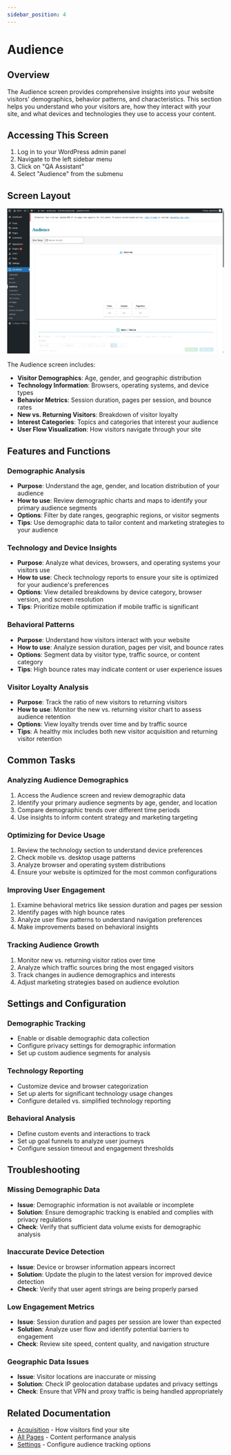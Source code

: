 ```yaml
---
sidebar_position: 4
---
```


# Audience

## Overview
The Audience screen provides comprehensive insights into your website visitors' demographics, behavior patterns, and characteristics. This section helps you understand who your visitors are, how they interact with your site, and what devices and technologies they use to access your content.

## Accessing This Screen
1. Log in to your WordPress admin panel
2. Navigate to the left sidebar menu
3. Click on "QA Assistant"
4. Select "Audience" from the submenu

## Screen Layout
![Audience Overview](./images/screen-audience-overview.png)

The Audience screen includes:
- **Visitor Demographics**: Age, gender, and geographic distribution
- **Technology Information**: Browsers, operating systems, and device types
- **Behavior Metrics**: Session duration, pages per session, and bounce rates
- **New vs. Returning Visitors**: Breakdown of visitor loyalty
- **Interest Categories**: Topics and categories that interest your audience
- **User Flow Visualization**: How visitors navigate through your site

## Features and Functions

### Demographic Analysis
- **Purpose**: Understand the age, gender, and location distribution of your audience
- **How to use**: Review demographic charts and maps to identify your primary audience segments
- **Options**: Filter by date ranges, geographic regions, or visitor segments
- **Tips**: Use demographic data to tailor content and marketing strategies to your audience

### Technology and Device Insights
- **Purpose**: Analyze what devices, browsers, and operating systems your visitors use
- **How to use**: Check technology reports to ensure your site is optimized for your audience's preferences
- **Options**: View detailed breakdowns by device category, browser version, and screen resolution
- **Tips**: Prioritize mobile optimization if mobile traffic is significant

### Behavioral Patterns
- **Purpose**: Understand how visitors interact with your website
- **How to use**: Analyze session duration, pages per visit, and bounce rates
- **Options**: Segment data by visitor type, traffic source, or content category
- **Tips**: High bounce rates may indicate content or user experience issues

### Visitor Loyalty Analysis
- **Purpose**: Track the ratio of new visitors to returning visitors
- **How to use**: Monitor the new vs. returning visitor chart to assess audience retention
- **Options**: View loyalty trends over time and by traffic source
- **Tips**: A healthy mix includes both new visitor acquisition and returning visitor retention

## Common Tasks

### Analyzing Audience Demographics
1. Access the Audience screen and review demographic data
2. Identify your primary audience segments by age, gender, and location
3. Compare demographic trends over different time periods
4. Use insights to inform content strategy and marketing targeting

### Optimizing for Device Usage
1. Review the technology section to understand device preferences
2. Check mobile vs. desktop usage patterns
3. Analyze browser and operating system distributions
4. Ensure your website is optimized for the most common configurations

### Improving User Engagement
1. Examine behavioral metrics like session duration and pages per session
2. Identify pages with high bounce rates
3. Analyze user flow patterns to understand navigation preferences
4. Make improvements based on behavioral insights

### Tracking Audience Growth
1. Monitor new vs. returning visitor ratios over time
2. Analyze which traffic sources bring the most engaged visitors
3. Track changes in audience demographics and interests
4. Adjust marketing strategies based on audience evolution

## Settings and Configuration

### Demographic Tracking
- Enable or disable demographic data collection
- Configure privacy settings for demographic information
- Set up custom audience segments for analysis

### Technology Reporting
- Customize device and browser categorization
- Set up alerts for significant technology usage changes
- Configure detailed vs. simplified technology reporting

### Behavioral Analysis
- Define custom events and interactions to track
- Set up goal funnels to analyze user journeys
- Configure session timeout and engagement thresholds

## Troubleshooting

### Missing Demographic Data
- **Issue**: Demographic information is not available or incomplete
- **Solution**: Ensure demographic tracking is enabled and complies with privacy regulations
- **Check**: Verify that sufficient data volume exists for demographic analysis

### Inaccurate Device Detection
- **Issue**: Device or browser information appears incorrect
- **Solution**: Update the plugin to the latest version for improved device detection
- **Check**: Verify that user agent strings are being properly parsed

### Low Engagement Metrics
- **Issue**: Session duration and pages per session are lower than expected
- **Solution**: Analyze user flow and identify potential barriers to engagement
- **Check**: Review site speed, content quality, and navigation structure

### Geographic Data Issues
- **Issue**: Visitor locations are inaccurate or missing
- **Solution**: Check IP geolocation database updates and privacy settings
- **Check**: Ensure that VPN and proxy traffic is being handled appropriately

## Related Documentation
- [Acquisition](/docs/user-manual/screens-and-operations/acquisition) - How visitors find your site
- [All Pages](/docs/user-manual/screens-and-operations/all-pages) - Content performance analysis
- [Settings](/docs/user-manual/screens-and-operations/settings) - Configure audience tracking options
